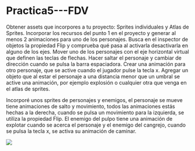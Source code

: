 # Practica5---FDV

Obtener assets que incorpores a tu proyecto: Sprites individuales y Atlas de Sprites.
Incorporar los recursos del punto 1 en el proyecto y generar al menos 2 animaciones para uno de los personajes.
Busca en el inspector de objetos la propiedad Flip y comprueba qué pasa al activarla desactivarla en alguno de los ejes.
Mover uno de los personajes con el eje horizontal virtual que definen las teclas de flechas.
Hacer saltar el personaje y cambiar de dirección cuando se pulsa la barra espaciadora.
Crear una animación para otro personaje, que se active cuando el jugador pulse la tecla x.
Agregar un objeto que al estar el personaje a una distancia menor que un umbral se active una animación, por ejemplo explosión o cualquier otra que venga en el atlas de sprites.

Incorporé unos sprites de personajes y enemigos, el personaje se mueve tiene animaciones de salto y movimiento, todos las animaciones estás hechas a la derecha, cuando se pulsa un movimiento para la izquierda, se utiliza la propiedad Flip.
El enemigo del pulpo tiene una animación de explotar cuando se acerca el personaje y el enemigo del cangrejo, cuando se pulsa la tecla x, se activa su animación de caminar.

![](https://github.com/alu0100888157/Practica5---FDV/blob/master/Assets/VIDEOS/practica5-%2505d.gif)
